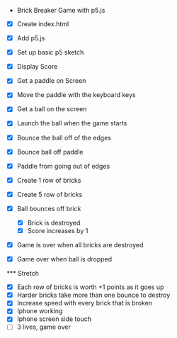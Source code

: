 * Brick Breaker Game with p5.js

* [X] Create index.html
* [X] Add p5.js
* [X] Set up basic p5 sketch
* [X] Display Score
* [X] Get a paddle on Screen
* [X] Move the paddle with the keyboard keys
* [X] Get a ball on the screen
* [X] Launch the ball when the game starts
* [X] Bounce the ball off of the edges
* [X] Bounce ball off paddle
* [X] Paddle from going out of edges
* [X] Create 1 row of bricks
* [X] Create 5 row of bricks
* [X] Ball bounces off brick
    * [X] Brick is destroyed
    * [X] Score increases by 1

* [x] Game is over when all bricks are destroyed
* [x] Game over when ball is dropped


*** Stretch

* [x] Each row of bricks is worth +1 points as it goes up
* [X] Harder bricks take more than one bounce to destroy
* [X] Increase speed with every brick that is broken
* [X] Iphone working
* [X] Iphone screen side touch
* [ ] 3 lives, game over

